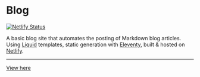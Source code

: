 # Blog

[![Netlify Status](https://api.netlify.com/api/v1/badges/dbc27205-76fc-4fb2-a9de-06fbf9e667f0/deploy-status)](https://app.netlify.com/sites/marniewoodmeade/deploys)

A basic blog site that automates the posting of Markdown blog articles.
Using [Liquid](https://github.com/Shopify/liquid) templates, static generation with [Eleventy](https://www.11ty.dev/), built & hosted on [Netlify](https://www.netlify.com/).

---

[View here](https://marniewoodmeade.co.uk/)
